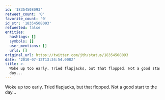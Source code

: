 ```yaml
---
id: '18354508093'
retweet_count: '0'
favorite_count: '0'
id_str: '18354508093'
retweeted: false
entities:
  hashtags: []
  symbols: []
  user_mentions: []
  urls: []
original_url: https://twitter.com/jth/status/18354508093
date: '2010-07-12T13:34:54.000Z'
title: >-
  Woke up too early. Tried flapjacks, but that flopped. Not a good start to the
  day...
---
```


Woke up too early. Tried flapjacks, but that flopped. Not a good start to the day...
